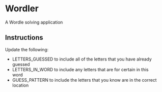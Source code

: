 # Wordler
A Wordle solving application

## Instructions
Update the following:
* LETTERS_GUESSED to include all of the letters that you have already guessed
* LETTERS_IN_WORD to include any letters that are for certain in this word
* GUESS_PATTERN to include the letters that you know are in the correct location
